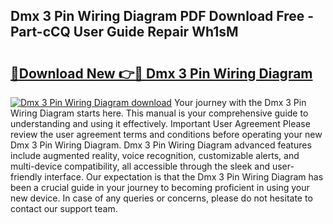 ## Dmx 3 Pin Wiring Diagram PDF Download Free - Part-cCQ User Guide Repair Wh1sM

# <h2><a href="http://dfsyl1.blite.top/?on=Dmx+3+Pin+Wiring+Diagram">🔗Download New 👉🔴 Dmx 3 Pin Wiring Diagram</a></h2>

[![Dmx 3 Pin Wiring Diagram download](https://i.imgur.com/lujVjoI.png)](http://dfsyl1.blite.top/?on=Dmx+3+Pin+Wiring+Diagram)
Your journey with the Dmx 3 Pin Wiring Diagram starts here. This manual is your comprehensive guide to understanding and using it effectively. Important User Agreement Please review the user agreement terms and conditions before operating your new Dmx 3 Pin Wiring Diagram. Dmx 3 Pin Wiring Diagram advanced features include augmented reality, voice recognition, customizable alerts, and multi-device compatibility, all accessible through the sleek and user-friendly interface. Our expectation is that the Dmx 3 Pin Wiring Diagram has been a crucial guide in your journey to becoming proficient in using your new device. In case of any queries or concerns, please do not hesitate to contact our support team.
